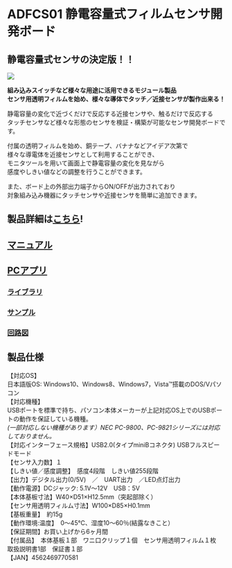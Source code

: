 # ADFCS01 静電容量式フィルムセンサ開発ボード

## 静電容量式センサの決定版！！  

![](https://bit-trade-one.co.jp/wp/wp-content/uploads/2015/09/d912eda84c8b3562c5143c2d11428d231.png)  

**組み込みスイッチなど様々な用途に活用できるモジュール製品**  
**センサ用透明フィルムを始め、様々な導体でタッチ／近接センサが製作出来る！**  

静電容量の変化で近づくだけで反応する近接センサや、触るだけで反応する  
タッチセンサなど様々な形態のセンサを検証・構築が可能なセンサ開発ボードです。  

付属の透明フィルムを始め、銅テープ、バナナなどアイデア次第で  
様々な導電体を近接センサとして利用することができ、  
モニタツールを用いて画面上で静電容量の変化を見ながら  
感度やしきい値などの調整を行うことができます。  

また、ボード上の外部出力端子からON/OFFが出力されており  
対象組み込み機器にタッチセンサや近接センサを簡単に追加できます。  

## 製品詳細は[こちら](https://bit-trade-one.co.jp/product/module/adfcs01/)!

## [マニュアル](https://github.com/bit-trade-one/ADFCS01_Capacity_Film_Sensor/blob/master/Manual/ADFCS01-Manual-WEB.pdf)

## [PCアプリ](https://github.com/bit-trade-one/ADFCS01_Capacity_Film_Sensor/tree/master/App)

### [ライブラリ](https://github.com/bit-trade-one/ADFCS01_Capacity_Film_Sensor/tree/master/Library)

### [サンプル](https://github.com/bit-trade-one/ADFCS01_Capacity_Film_Sensor/tree/master/Sample)

### [回路図](https://github.com/bit-trade-one/ADFCS01_Capacity_Film_Sensor/blob/master/Schematics/film_prox_v2_schematics.pdf)


## 製品仕様

【対応OS】  
日本語版OS: Windows10、Windows8、Windows7，Vista™搭載のDOS/Vパソコン  
【対応機種】  
USBポートを標準で持ち、パソコン本体メーカーが上記対応OS上でのUSBポートの動作を保証している機種。  
*(一部対応しない機種があります）NEC PC-9800、PC-9821シリーズには対応しておりません。*  
【対応インターフェース規格】USB2.0(タイプminiBコネクタ) USBフルスピードモード  
【センサ入力数】１  
【しきい値／感度調整】　感度4段階　しきい値255段階  
【出力】デジタル出力(0/5V)　／　UART出力　／LED点灯出力  
【動作電源】DCジャック: 5.1V～12V　USB：5V  
【本体基板寸法】W40×D51×H12.5mm（突起部除く）  
【センサ用透明フィルム寸法】W100×D85×H0.1mm  
【基板重量】　約15g  
【動作環境:温度】　0～45℃、湿度10～60％(結露なきこと）  
【保証期間】お買い上げから6ヶ月間  
【付属品】　本体基板１部　ワニ口クリップ１個　センサ用透明フィルム１枚　取扱説明書1部　保証書１部  
【JAN】4562469770581  
